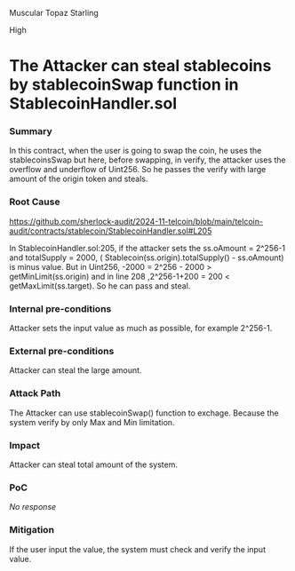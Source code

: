 Muscular Topaz Starling

High

# The Attacker can steal stablecoins by stablecoinSwap function in StablecoinHandler.sol

### Summary

In this contract, when the user is going to swap the coin, he uses the stablecoinsSwap but here, before swapping, in verify, the attacker uses the overflow and underflow of Uint256.
So he passes the verify with large amount of the origin token and steals.

### Root Cause

https://github.com/sherlock-audit/2024-11-telcoin/blob/main/telcoin-audit/contracts/stablecoin/StablecoinHandler.sol#L205

In StablecoinHandler.sol:205, if the attacker sets the  ss.oAmount = 2^256-1 and totalSupply = 2000,
( Stablecoin(ss.origin).totalSupply() - ss.oAmount) is minus value.
But in Uint256, -2000 =  2^256 - 2000  > getMinLimit(ss.origin) and in line 208 ,2^256-1+200 = 200 < getMaxLimit(ss.target).
So he can pass and steal.

### Internal pre-conditions

Attacker sets the input value as much as possible, for example 2^256-1.

### External pre-conditions

Attacker can steal the large amount.


### Attack Path

The Attacker can use stablecoinSwap() function to exchage.
Because the system verify  by only Max and Min limitation.

### Impact

Attacker can steal total amount of the system.

### PoC

_No response_

### Mitigation

If the user input the value, the system must check and verify the input value.